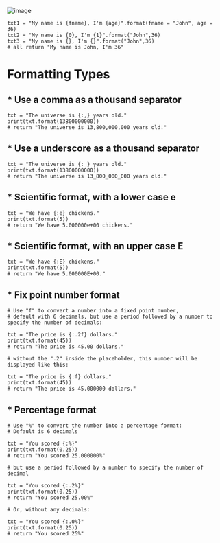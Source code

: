 ![image](https://user-images.githubusercontent.com/60442877/221387612-f95200f8-8b0e-4774-81cb-7b16cdbcd72c.png)

    txt1 = "My name is {fname}, I'm {age}".format(fname = "John", age = 36)
    txt2 = "My name is {0}, I'm {1}".format("John",36)
    txt3 = "My name is {}, I'm {}".format("John",36)
    # all return "My name is John, I'm 36"

# Formatting Types

## * Use a comma as a thousand separator

    txt = "The universe is {:,} years old."
    print(txt.format(13800000000)) 
    # return "The universe is 13,800,000,000 years old."
    
## * Use a underscore as a thousand separator

    txt = "The universe is {:_} years old."
    print(txt.format(13800000000))
    # return "The universe is 13_800_000_000 years old."
    
## * Scientific format, with a lower case e

    txt = "We have {:e} chickens."
    print(txt.format(5))
    # return "We have 5.000000e+00 chickens." 
    
## * Scientific format, with an upper case E

    txt = "We have {:E} chickens."
    print(txt.format(5))
    # return "We have 5.000000E+00."
    
## * Fix point number format

    # Use "f" to convert a number into a fixed point number, 
    # default with 6 decimals, but use a period followed by a number to specify the number of decimals:

    txt = "The price is {:.2f} dollars."
    print(txt.format(45))
    # return "The price is 45.00 dollars."

    # without the ".2" inside the placeholder, this number will be displayed like this:

    txt = "The price is {:f} dollars."
    print(txt.format(45))
    # return "The price is 45.000000 dollars."

## * Percentage format

    # Use "%" to convert the number into a percentage format:
    # Default is 6 decimals

    txt = "You scored {:%}"
    print(txt.format(0.25))
    # return "You scored 25.000000%"

    # but use a period followed by a number to specify the number of decimal

    txt = "You scored {:.2%}"
    print(txt.format(0.25))
    # return "You scored 25.00%"

    # Or, without any decimals:

    txt = "You scored {:.0%}"
    print(txt.format(0.25))
    # return "You scored 25%"




